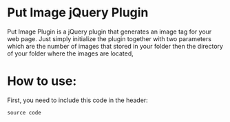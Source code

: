 Put Image jQuery Plugin
================

Put Image Plugin is a jQuery plugin that generates an image tag for your web page. Just simply initialize the plugin together with two parameters which are the number of images that stored in your folder then the directory of your folder where the images are located,


How to use:
================

First, you need to include this code in the header:

<code>source code</code>

